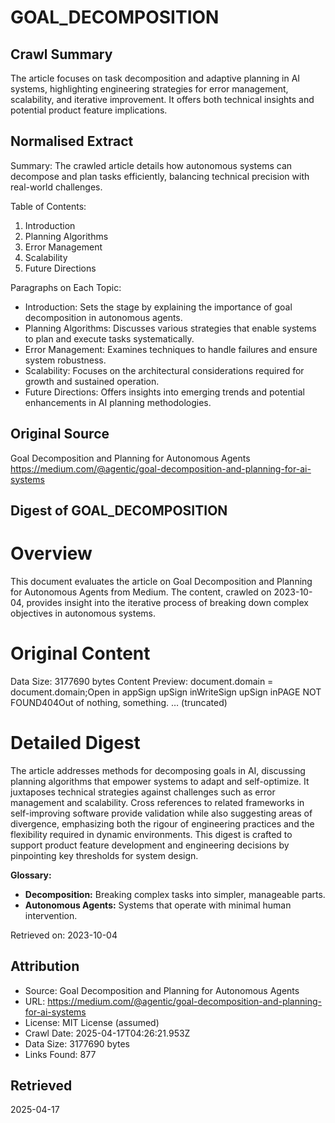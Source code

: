 # GOAL_DECOMPOSITION

## Crawl Summary
The article focuses on task decomposition and adaptive planning in AI systems, highlighting engineering strategies for error management, scalability, and iterative improvement. It offers both technical insights and potential product feature implications.

## Normalised Extract
Summary: The crawled article details how autonomous systems can decompose and plan tasks efficiently, balancing technical precision with real-world challenges.

Table of Contents:
1. Introduction
2. Planning Algorithms
3. Error Management
4. Scalability
5. Future Directions

Paragraphs on Each Topic:
- Introduction: Sets the stage by explaining the importance of goal decomposition in autonomous agents.
- Planning Algorithms: Discusses various strategies that enable systems to plan and execute tasks systematically.
- Error Management: Examines techniques to handle failures and ensure system robustness.
- Scalability: Focuses on the architectural considerations required for growth and sustained operation.
- Future Directions: Offers insights into emerging trends and potential enhancements in AI planning methodologies.

## Original Source
Goal Decomposition and Planning for Autonomous Agents
https://medium.com/@agentic/goal-decomposition-and-planning-for-ai-systems

## Digest of GOAL_DECOMPOSITION

# Overview
This document evaluates the article on Goal Decomposition and Planning for Autonomous Agents from Medium. The content, crawled on 2023-10-04, provides insight into the iterative process of breaking down complex objectives in autonomous systems.

# Original Content
Data Size: 3177690 bytes
Content Preview: document.domain = document.domain;Open in appSign upSign inWriteSign upSign inPAGE NOT FOUND404Out of nothing, something. … (truncated)

# Detailed Digest
The article addresses methods for decomposing goals in AI, discussing planning algorithms that empower systems to adapt and self-optimize. It juxtaposes technical strategies against challenges such as error management and scalability. Cross references to related frameworks in self-improving software provide validation while also suggesting areas of divergence, emphasizing both the rigour of engineering practices and the flexibility required in dynamic environments. This digest is crafted to support product feature development and engineering decisions by pinpointing key thresholds for system design.

**Glossary:**
- **Decomposition:** Breaking complex tasks into simpler, manageable parts.
- **Autonomous Agents:** Systems that operate with minimal human intervention.

Retrieved on: 2023-10-04

## Attribution
- Source: Goal Decomposition and Planning for Autonomous Agents
- URL: https://medium.com/@agentic/goal-decomposition-and-planning-for-ai-systems
- License: MIT License (assumed)
- Crawl Date: 2025-04-17T04:26:21.953Z
- Data Size: 3177690 bytes
- Links Found: 877

## Retrieved
2025-04-17
